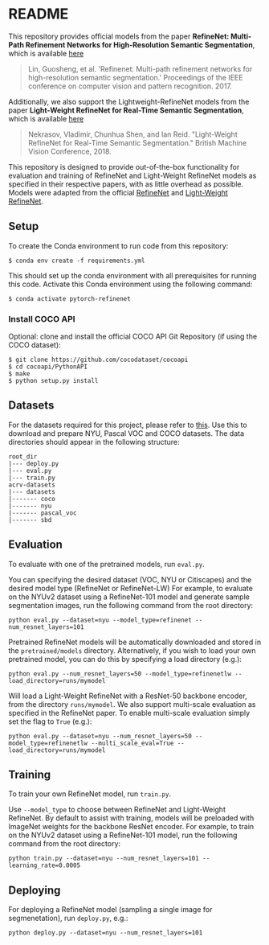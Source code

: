 # README #

This repository provides official models from the paper **RefineNet: Multi-Path Refinement Networks 
for High-Resolution Semantic Segmentation**, which is available [here](https://arxiv.org/abs/1611.06612)

> Lin, Guosheng, et al. 'Refinenet: Multi-path refinement networks for 
> high-resolution semantic segmentation.' Proceedings of the IEEE conference on 
> computer vision and pattern recognition. 2017.

Additionally, we also support the Lightweight-RefineNet models from the paper **Light-Weight RefineNet for Real-Time 
Semantic Segmentation**, which is available [here](https://arxiv.org/abs/1810.03272)

> Nekrasov, Vladimir, Chunhua Shen, and Ian Reid. "Light-Weight RefineNet for 
> Real-Time Semantic Segmentation." British Machine Vision Conference, 2018.

This repository is designed to provide out-of-the-box functionality for evaluation and training of
RefineNet and Light-Weight RefineNet models as specified in their respective papers, with as little overhead as possible. Models were adapted from
the official [RefineNet](https://github.com/guosheng/refinenet) and [Light-Weight RefineNet](https://github.com/DrSleep/light-weight-refinenet).

## Setup ##
To create the Conda environment to run code from this repository:

```
$ conda env create -f requirements.yml
```
This should set up the conda environment with all prerequisites for running this code. Activate this Conda
environment using the following command:
```
$ conda activate pytorch-refinenet
```


### Install COCO API ### 
Optional: clone and install the official COCO API Git Repository (if using the COCO dataset):
```
$ git clone https://github.com/cocodataset/cocoapi
$ cd cocoapi/PythonAPI
$ make
$ python setup.py install
```

## Datasets ##
For the datasets required for this project, please refer to [this](https://github.com/best-of-acrv/acrv-datasets). Use 
this to download and prepare NYU, Pascal VOC and COCO datasets. The data directories should appear in the following structure:
```
root_dir
|--- deploy.py
|--- eval.py
|--- train.py
acrv-datasets
|--- datasets
|------- coco
|------- nyu
|------- pascal_voc
|------- sbd
```

## Evaluation ##
To evaluate with one of the pretrained models, run ```eval.py```.
 
You can specifying the desired dataset (VOC, NYU or Citiscapes) and the desired model type (RefineNet or RefineNet-LW)
For example, to evaluate on the NYUv2 dataset using a RefineNet-101 model and generate sample
segmentation images, run the following command from the root directory:

```python eval.py --dataset=nyu --model_type=refinenet --num_resnet_layers=101```

Pretrained RefineNet models will be automatically downloaded and stored in the ```pretrained/models``` directory.
Alternatively, if you wish to load your own pretrained model, you can do this by specifying a load directory (e.g.):

```python eval.py --num_resnet_layers=50 --model_type=refinenetlw --load_directory=runs/mymodel```

Will load a Light-Weight RefineNet with a ResNet-50 backbone encoder, from the directory ``runs/mymodel``. We also support multi-scale evaluation as specified in the RefineNet paper. To enable multi-scale evaluation simply set
the flag to ```True``` (e.g.):

```python eval.py --dataset=nyu --num_resnet_layers=50 --model_type=refinenetlw --multi_scale_eval=True --load_directory=runs/mymodel```

## Training ##
To train your own RefineNet model, run ```train.py```. 

Use ``--model_type`` to choose between RefineNet and Light-Weight RefineNet. By default to assist with training, models will be preloaded with ImageNet weights 
for the backbone ResNet encoder. For example, to train on the NYUv2 dataset using a RefineNet-101 model, 
run the following command from the root directory:

```python train.py --dataset=nyu --num_resnet_layers=101 --learning_rate=0.0005```

## Deploying ##
For deploying a RefineNet model (sampling a single image for segmenetation), run ```deploy.py```, e.g.:

```python deploy.py --dataset=nyu --num_resnet_layers=101```
